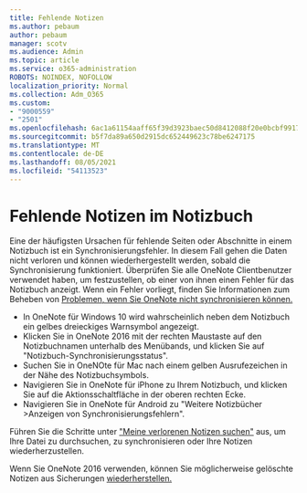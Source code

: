 ```yaml
---
title: Fehlende Notizen
ms.author: pebaum
author: pebaum
manager: scotv
ms.audience: Admin
ms.topic: article
ms.service: o365-administration
ROBOTS: NOINDEX, NOFOLLOW
localization_priority: Normal
ms.collection: Adm_O365
ms.custom:
- "9000559"
- "2501"
ms.openlocfilehash: 6ac1a61154aaff65f39d3923baec50d8412088f20e0bcbf991724bb6fa469d62
ms.sourcegitcommit: b5f7da89a650d2915dc652449623c78be6247175
ms.translationtype: MT
ms.contentlocale: de-DE
ms.lasthandoff: 08/05/2021
ms.locfileid: "54113523"
---
```

# <a name="missing-notes-in-notebook"></a>Fehlende Notizen im Notizbuch

Eine der häufigsten Ursachen für fehlende Seiten oder Abschnitte in einem Notizbuch ist ein Synchronisierungsfehler. In diesem Fall gehen die Daten nicht verloren und können wiederhergestellt werden, sobald die Synchronisierung funktioniert. Überprüfen Sie alle OneNote Clientbenutzer verwendet haben, um festzustellen, ob einer von ihnen einen Fehler für das Notizbuch anzeigt. Wenn ein Fehler vorliegt, finden Sie Informationen zum Beheben von [Problemen, wenn Sie OneNote nicht synchronisieren können.](https://support.office.com/article/299495ef-66d1-448f-90c1-b785a6968d45)

- In OneNote für Windows 10 wird wahrscheinlich neben dem Notizbuch ein gelbes dreieckiges Warnsymbol angezeigt.
- Klicken Sie in OneNote 2016 mit der rechten Maustaste auf den Notizbuchnamen unterhalb des Menübands, und klicken Sie auf "Notizbuch-Synchronisierungsstatus".
- Suchen Sie in OneNOte für Mac nach einem gelben Ausrufezeichen in der Nähe des Notizbuchsymbols.
- Navigieren Sie in OneNote für iPhone zu Ihrem Notizbuch, und klicken Sie auf die Aktionsschaltfläche in der oberen rechten Ecke.
- Navigieren Sie in OneNote für Android zu "Weitere Notizbücher >Anzeigen von Synchronisierungsfehlern".

Führen Sie die Schritte unter ["Meine verlorenen Notizen suchen"](https://support.office.com/article/32cb2bd7-afe7-44d2-a711-398a88421287) aus, um Ihre Datei zu durchsuchen, zu synchronisieren oder Ihre Notizen wiederherzustellen.

Wenn Sie OneNote 2016 verwenden, können Sie möglicherweise gelöschte Notizen aus Sicherungen [wiederherstellen.](https://support.office.com/article/32ed1036-74fd-4c21-bc28-033a486e6b14)